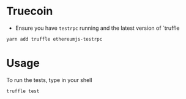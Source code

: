 # Truecoin
- Ensure you have `testrpc` running and the latest version of `truffle
```
yarn add truffle ethereumjs-testrpc
```

# Usage
To run the tests, type in your shell
```
truffle test
```
